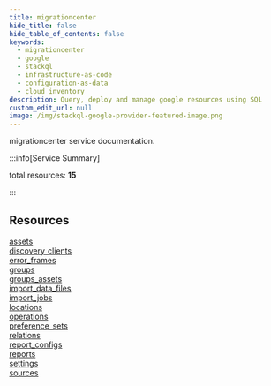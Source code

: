 ```yaml
---
title: migrationcenter
hide_title: false
hide_table_of_contents: false
keywords:
  - migrationcenter
  - google
  - stackql
  - infrastructure-as-code
  - configuration-as-data
  - cloud inventory
description: Query, deploy and manage google resources using SQL
custom_edit_url: null
image: /img/stackql-google-provider-featured-image.png
---
```


migrationcenter service documentation.

:::info[Service Summary]

total resources: __15__  

:::

## Resources
<div class="row">
<div class="providerDocColumn">
<a href="/migrationcenter/assets/">assets</a><br />
<a href="/migrationcenter/discovery_clients/">discovery_clients</a><br />
<a href="/migrationcenter/error_frames/">error_frames</a><br />
<a href="/migrationcenter/groups/">groups</a><br />
<a href="/migrationcenter/groups_assets/">groups_assets</a><br />
<a href="/migrationcenter/import_data_files/">import_data_files</a><br />
<a href="/migrationcenter/import_jobs/">import_jobs</a><br />
<a href="/migrationcenter/locations/">locations</a>
</div>
<div class="providerDocColumn">
<a href="/migrationcenter/operations/">operations</a><br />
<a href="/migrationcenter/preference_sets/">preference_sets</a><br />
<a href="/migrationcenter/relations/">relations</a><br />
<a href="/migrationcenter/report_configs/">report_configs</a><br />
<a href="/migrationcenter/reports/">reports</a><br />
<a href="/migrationcenter/settings/">settings</a><br />
<a href="/migrationcenter/sources/">sources</a>
</div>
</div>